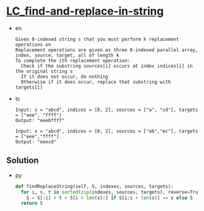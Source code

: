 # [LC_find-and-replace-in-string](https://leetcode.com/problems/find-and-replace-in-string)

* en

  ```en
  Given 0-indexed string s that you must perform k replacement operations on
  Replacement operations are given as three 0-indexed parallel array, index, source, target, all of length k
  To complete the ith replacement operation:
    Check if the substring sources[i] occurs at index indices[i] in the original string s
    If it does not occur, do nothing
    Otherwise if it does occur, replace that substring with targets[i]
  ```

* tc

  ```tc
  Input: s = "abcd", indices = [0, 2], sources = ["a", "cd"], targets = ["eee", "ffff"]
  Output: "eeebffff"

  Input: s = "abcd", indices = [0, 2], sources = ["ab","ec"], targets = ["eee","ffff"]
  Output: "eeecd"
  ```

## Solution

* py

  ```py
  def findReplaceString(self, S, indexes, sources, targets):
    for i, s, t in sorted(zip(indexes, sources, targets), reverse=True):
      S = S[:i] + t + S[i + len(s):] if S[i:i + len(s)] == s else S
    return S
  ```
